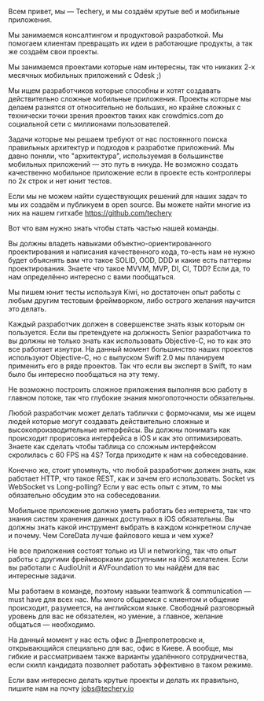 Всем привет, мы — Techery, и мы создаём крутые веб и мобильные приложения.

Мы занимаемся консалтингом и продуктовой разработкой. Мы помогаем клиентам превращать их идеи в работающие продукты, а так же создаём свои проекты.

Мы занимаемся проектами которые нам интересны, так что никаких 2-х месячных мобильных приложений с Odesk ;)

Мы ищем разработчиков которые способны и хотят создавать действительно сложные мобильные приложения.
Проекты которые мы делаем разнятся от относительно не больших, но крайне сложных с технически точки зрения проектов таких как crowdmics.com до социальной сети с миллионами пользователей.

Задачи которые мы решаем требуют от нас постоянного поиска правильных архитектур и подходов к разработке приложений.
Мы давно поняли, что "архитектура", используемая в большинстве мобильных приложений — это путь в никуда. Не возможно создать качественно мобильное приложение если в проекте есть контроллеры по 2к строк и нет юнит тестов.

Если мы не можем найти существующих решений для наших задач то мы их создаём и публикуем в open source. Вы можете найти многие из них на нашем гитхабе https://github.com/techery

Вот что вам нужно знать чтобы стать частью нашей команды.

Вы должны владеть навыками объектно-ориентированного проектирования и написания качественного кода, то-есть нам не нужно будет объяснять вам что такое SOLID, OOD, DDD и какие есть паттерны проектирования. Знаете что такое MVVM, MVP, DI, CI, TDD? Если да, то нам определённо интересно с вами пообщаться.

Мы пишем юнит тесты используя Kiwi, но достаточен опыт работы с любым другим тестовым фреймворком, либо острого желания научится это делать.

Каждый разработчик должен в совершенстве знать язык которым он пользуется. Если вы претендуете на должность Senior разработчика то вы должны не только знать как использовать Objective-C, но то как это все работает изнутри.
На данный момент большинство наших проектов используют Objective-C, но с выпуском Swift 2.0 мы планируем применить его в ряде проектов. Так что если вы эксперт в Swift, то нам было бы интересно пообщаться на эту тему.

Не возможно построить сложное приложения выполняя всю работу в главном потоке, так что глубокие знания многопоточности обязательны.

Любой разработчик может делать таблички с формочками, мы же ищем людей которые могут создавать действительно сложные и высокопроизводительные интерфейсы. Вы должны понимать как происходит прорисовка интерфейса в iOS и как это оптимизировать. Знаете как сделать чтобы таблица со сложным интерфейсом скролилась с 60 FPS на 4S? Тогда приходите к нам на собеседование.

Конечно же, стоит упомянуть, что любой разработчик должен знать, как работает HTTP, что такое REST, как и зачем его использовать. Socket vs WebSocket vs Long-polling? Если у вас есть опыт с этим, то мы обязательно обсудим это на собеседовании.

Мобильное приложение должно уметь работать без интернета, так что знания систем хранения данных доступных в iOS обязательны. Вы должны знать какой инструмент выбрать в каждом конкретном случае и почему. Чем CoreData лучше файлового кеша и чем хуже?

Не все приложения состоят только из UI и networking, так что опыт работы с другими фреймворками доступными на iOS желателен. Если вы работали с AudioUnit и AVFoundation то мы найдём для вас интересные задачи.

Мы работаем в команде, поэтому навыки teamwork & communication — must have для всех нас. Мы много общаемся с клиентом и общение происходит, разумеется, на английском языке. Свободный разговорный уровень для вас не обязателен, но умение, а главное, желание общаться — необходимо.

На данный момент у нас есть офис в Днепропетровске и, открывающийся специально для вас, офис в Киеве. А вообще, мы гибкие и рассматриваем также варианты удалённого сотрудничества, если скилл кандидата позволяет работать эффективно в таком режиме.

Если вам интересно делать крутые проекты и делать их правильно, пишите нам на почту jobs@techery.io
